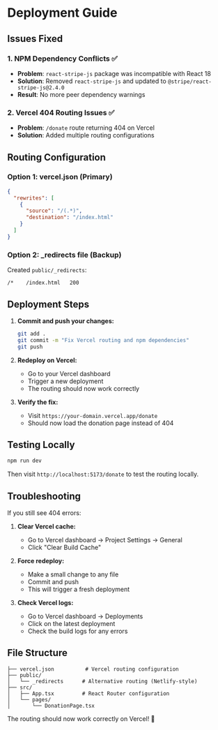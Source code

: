 # Deployment Guide

## Issues Fixed

### 1. NPM Dependency Conflicts ✅

- **Problem**: `react-stripe-js` package was incompatible with React 18
- **Solution**: Removed `react-stripe-js` and updated to `@stripe/react-stripe-js@2.4.0`
- **Result**: No more peer dependency warnings

### 2. Vercel 404 Routing Issues ✅

- **Problem**: `/donate` route returning 404 on Vercel
- **Solution**: Added multiple routing configurations

## Routing Configuration

### Option 1: vercel.json (Primary)

```json
{
  "rewrites": [
    {
      "source": "/(.*)",
      "destination": "/index.html"
    }
  ]
}
```

### Option 2: \_redirects file (Backup)

Created `public/_redirects`:

```
/*    /index.html   200
```

## Deployment Steps

1. **Commit and push your changes:**

   ```bash
   git add .
   git commit -m "Fix Vercel routing and npm dependencies"
   git push
   ```

2. **Redeploy on Vercel:**

   - Go to your Vercel dashboard
   - Trigger a new deployment
   - The routing should now work correctly

3. **Verify the fix:**
   - Visit `https://your-domain.vercel.app/donate`
   - Should now load the donation page instead of 404

## Testing Locally

```bash
npm run dev
```

Then visit `http://localhost:5173/donate` to test the routing locally.

## Troubleshooting

If you still see 404 errors:

1. **Clear Vercel cache:**

   - Go to Vercel dashboard → Project Settings → General
   - Click "Clear Build Cache"

2. **Force redeploy:**

   - Make a small change to any file
   - Commit and push
   - This will trigger a fresh deployment

3. **Check Vercel logs:**
   - Go to Vercel dashboard → Deployments
   - Click on the latest deployment
   - Check the build logs for any errors

## File Structure

```
├── vercel.json          # Vercel routing configuration
├── public/
│   └── _redirects      # Alternative routing (Netlify-style)
├── src/
│   ├── App.tsx         # React Router configuration
│   └── pages/
│       └── DonationPage.tsx
```

The routing should now work correctly on Vercel! 🎉
